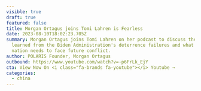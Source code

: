 ```yaml
---
visible: true
draft: true
featured: false
title: Morgan Ortagus joins Tomi Lahren is Fearless
date: 2023-08-10T18:02:23.705Z
summary: Morgan Ortagus joins Tomi Lahren on her podcast to discuss the lessons
  learned from the Biden Administration's deterrence failures and what our
  nation needs to face future conflict.
author: POLARIS Founder, Morgan Ortagus
outbound: https://www.youtube.com/watch?v=-p6FrLk_EjY
cta: View Now On <i class="fa-brands fa-youtube"></i> Youtube →
categories:
  - china
---
```

